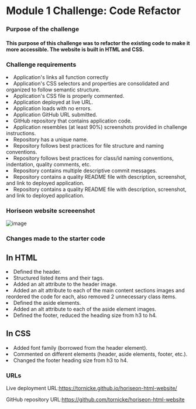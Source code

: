 <h1>Module 1 Challenge: Code Refactor</h1>

<h3>Purpose of the challenge</h3>
<h4>This purpose of this challenge was to refactor the existing code to make it more accessible. The website is built in HTML and CSS.</h4>


<h3>Challenge requirements</h3>

<li>Application's links all function correctly</li>
<li>Application's CSS selectors and properties are consolidated and organized to follow semantic structure.</li>
<li>Application's CSS file is properly commented.</li>
<li>Application deployed at live URL.</li>
<li>Application loads with no errors.</li>
<li>Application GitHub URL submitted.</li>
<li>GitHub repository that contains application code.</li>
<li>Application resembles (at least 90%) screenshots provided in challenge instructions.</li>
<li>Repository has a unique name.</li>
<li>Repository follows best practices for file structure and naming conventions.</li>
<li>Repository follows best practices for class/id naming conventions, indentation, quality comments, etc.</li>
<li>Repository contains multiple descriptive commit messages.</li>
<li>Repository contains a quality README file with description, screenshot, and link to deployed application.</li>
<li>Repository contains a quality README file with description, screenshot, and link to deployed application.</li>


<h3>Horiseon website screeenshot</h3>

![image](https://user-images.githubusercontent.com/104928179/173416079-7cd73be6-0e4f-477c-86ba-432bf44c3ce0.png)

<h3>Changes made to the starter code</h3>
<h2>In HTML</h2>
<li>Defined the header.</li>
<li>Structured listed items and their tags.</li>
<li>Added an alt attribute to the header image.</li>
<li>Added an alt attribute to each of the main content sections images and reordered the code for each, also removed 2 unnecessary class items.</li>
<li>Defined the aside elements.</li>
<li>Added an alt attribute to each of the aside element images.</li>
<li>Defined the footer, reduced the heading size from h3 to h4.</li>

<h2>In CSS</h2>
<li>Added font family (borrowed from the header element).</li>
<li>Commented on different elements (header, aside elements, footer, etc.).</li>
<li>Changed the footer heading size from h3 to h4.</li>


<h3>URLs</h3>

Live deployment URL:https://tornicke.github.io/horiseon-html-website/

GitHub repository URL:https://github.com/tornicke/horiseon-html-website

